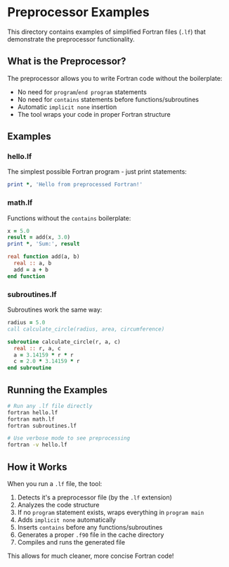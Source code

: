 # Preprocessor Examples

This directory contains examples of simplified Fortran files (`.lf`) that demonstrate the preprocessor functionality.

## What is the Preprocessor?

The preprocessor allows you to write Fortran code without the boilerplate:
- No need for `program`/`end program` statements
- No need for `contains` statements before functions/subroutines
- Automatic `implicit none` insertion
- The tool wraps your code in proper Fortran structure

## Examples

### hello.lf
The simplest possible Fortran program - just print statements:
```fortran
print *, 'Hello from preprocessed Fortran!'
```

### math.lf
Functions without the `contains` boilerplate:
```fortran
x = 5.0
result = add(x, 3.0)
print *, 'Sum:', result

real function add(a, b)
  real :: a, b
  add = a + b
end function
```

### subroutines.lf
Subroutines work the same way:
```fortran
radius = 5.0
call calculate_circle(radius, area, circumference)

subroutine calculate_circle(r, a, c)
  real :: r, a, c
  a = 3.14159 * r * r
  c = 2.0 * 3.14159 * r
end subroutine
```

## Running the Examples

```bash
# Run any .lf file directly
fortran hello.lf
fortran math.lf
fortran subroutines.lf

# Use verbose mode to see preprocessing
fortran -v hello.lf
```

## How it Works

When you run a `.lf` file, the tool:
1. Detects it's a preprocessor file (by the `.lf` extension)
2. Analyzes the code structure
3. If no `program` statement exists, wraps everything in `program main`
4. Adds `implicit none` automatically
5. Inserts `contains` before any functions/subroutines
6. Generates a proper `.f90` file in the cache directory
7. Compiles and runs the generated file

This allows for much cleaner, more concise Fortran code!
